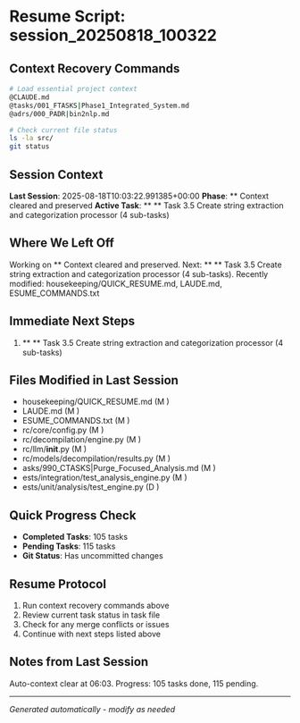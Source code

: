 # Resume Script: session_20250818_100322

## Context Recovery Commands
```bash
# Load essential project context
@CLAUDE.md
@tasks/001_FTASKS|Phase1_Integrated_System.md
@adrs/000_PADR|bin2nlp.md

# Check current file status
ls -la src/
git status
```

## Session Context
**Last Session**: 2025-08-18T10:03:22.991385+00:00
**Phase**: ** Context cleared and preserved
**Active Task**: ** ** Task 3.5 Create string extraction and categorization processor (4 sub-tasks)

## Where We Left Off
Working on ** Context cleared and preserved. Next: ** ** Task 3.5 Create string extraction and categorization processor (4 sub-tasks). Recently modified: housekeeping/QUICK_RESUME.md, LAUDE.md, ESUME_COMMANDS.txt

## Immediate Next Steps
1. ** ** Task 3.5 Create string extraction and categorization processor (4 sub-tasks)

## Files Modified in Last Session
- housekeeping/QUICK_RESUME.md (M )
- LAUDE.md (M )
- ESUME_COMMANDS.txt (M )
- rc/core/config.py (M )
- rc/decompilation/engine.py (M )
- rc/llm/__init__.py (M )
- rc/models/decompilation/results.py (M )
- asks/990_CTASKS|Purge_Focused_Analysis.md (M )
- ests/integration/test_analysis_engine.py (M )
- ests/unit/analysis/test_engine.py (D )

## Quick Progress Check
- **Completed Tasks**: 105 tasks
- **Pending Tasks**: 115 tasks
- **Git Status**: Has uncommitted changes

## Resume Protocol
1. Run context recovery commands above
2. Review current task status in task file
3. Check for any merge conflicts or issues
4. Continue with next steps listed above

## Notes from Last Session
Auto-context clear at 06:03. Progress: 105 tasks done, 115 pending.

---
*Generated automatically - modify as needed*
